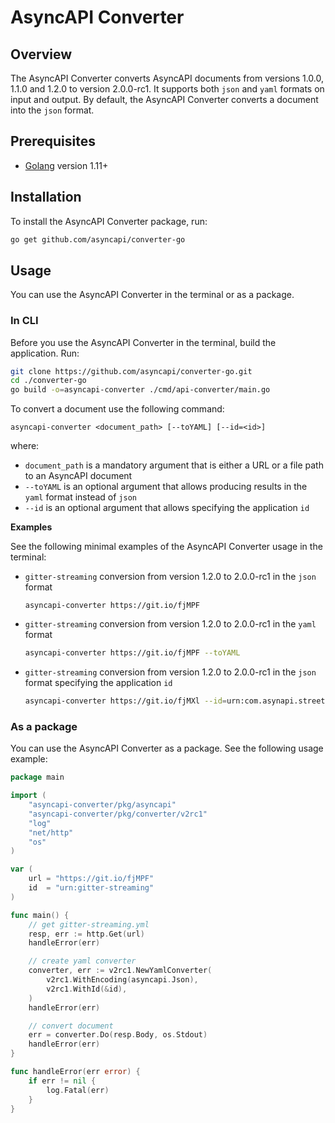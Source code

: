 # AsyncAPI Converter

## Overview

The AsyncAPI Converter converts AsyncAPI documents from versions 1.0.0, 1.1.0 and 1.2.0 to version 2.0.0-rc1. It supports both `json` and `yaml` formats on input and output. By default, the AsyncAPI Converter converts a document into the `json` format.

## Prerequisites

- [Golang](https://golang.org/dl/) version 1.11+

## Installation

 To install the AsyncAPI Converter package, run:

```bash
go get github.com/asyncapi/converter-go
```

## Usage

You can use the AsyncAPI Converter in the terminal or as a package.

### In CLI

Before you use the AsyncAPI Converter in the terminal, build the application. Run:

```bash
git clone https://github.com/asyncapi/converter-go.git
cd ./converter-go
go build -o=asyncapi-converter ./cmd/api-converter/main.go
```

To convert a document use the following command:

```text
asyncapi-converter <document_path> [--toYAML] [--id=<id>]
```

where:

- `document_path` is a mandatory argument that is either a URL or  a file path to an AsyncAPI document
- `--toYAML` is an optional argument that allows producing results in the `yaml` format instead of `json`
- `--id` is an optional argument that allows specifying the application `id`

**Examples**

See the following minimal examples of the AsyncAPI Converter usage in the terminal:


- `gitter-streaming` conversion from version 1.2.0 to 2.0.0-rc1 in the `json` format

  ```text
  asyncapi-converter https://git.io/fjMPF
  ```

- `gitter-streaming` conversion from version 1.2.0 to 2.0.0-rc1 in the `yaml` format

  ```bash
  asyncapi-converter https://git.io/fjMPF --toYAML
  ```

- `gitter-streaming` conversion from version 1.2.0 to 2.0.0-rc1 in the `json` format specifying the application `id`

  ```bash
  asyncapi-converter https://git.io/fjMXl --id=urn:com.asynapi.streetlights
  ```

### As a package

You can use the AsyncAPI Converter as a package. See the following usage example:

```go
package main

import (
	"asyncapi-converter/pkg/asyncapi"
	"asyncapi-converter/pkg/converter/v2rc1"
	"log"
	"net/http"
	"os"
)

var (
	url = "https://git.io/fjMPF"
	id  = "urn:gitter-streaming"
)

func main() {
	// get gitter-streaming.yml
	resp, err := http.Get(url)
	handleError(err)

	// create yaml converter
	converter, err := v2rc1.NewYamlConverter(
		v2rc1.WithEncoding(asyncapi.Json),
		v2rc1.WithId(&id),
	)
	handleError(err)

	// convert document
	err = converter.Do(resp.Body, os.Stdout)
	handleError(err)
}

func handleError(err error) {
	if err != nil {
		log.Fatal(err)
	}
}
```
